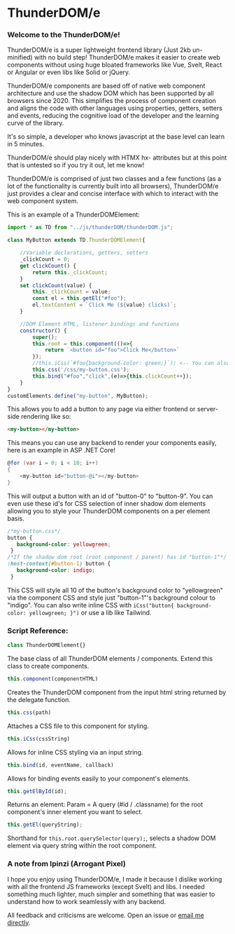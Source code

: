 # ThunderDOM/e

### Welcome to the ThunderDOM/e!

ThunderDOM/e is a super lightweight frontend library (Just 2kb un-minified) with no build step! ThunderDOM/e makes it easier to create web components without using huge bloated frameworks like Vue, Svelt, React or Angular or even libs like Solid or jQuery.

ThunderDOM/e components are based off of native web component architecture and use the shadow DOM which has been supported by all browsers since 2020.
This simplifies the process of component creation and aligns the code with other languages using properties, getters, setters and events, reducing the cognitive load of the developer and the learning curve of the library.

It's so simple, a developer who knows javascript at the base level can learn in 5 minutes.

ThunderDOM/e should play nicely with HTMX hx- attributes but at this point that is untested so if you try it out, let me know!

ThunderDOM/e is comprised of just two classes and a few functions (as a lot of the functionality is currently built into all browsers), ThunderDOM/e just provides a clear and concise interface with which to interact with the web component system.

This is an example of a ThunderDOMElement:

```js
import * as TD from "../js/thunderDOM/thunderDOM.js";

class MyButton extends TD.ThunderDOMElement{

    //Variable declarations, getters, setters
    _clickCount = 0;
    get clickCount() {
        return this._clickCount;
    }
    set clickCount(value) {
        this._clickCount = value;
        const el = this.getEl("#foo");
        el.textContent = `Click Me (${value} clicks)`;
    }

    //DOM Element HTML, listener bindings and functions
    constructor() {
        super();
        this.root = this.component(()=>{
            return `<button id="foo">Click Me</button>`
        });
        //this.iCss(`#foo{background-color: green;}`); <-- You can also write inline CSS!
        this.css('/css/my-button.css');
        this.bind("#foo","click",(e)=>{this.clickCount++});
    }
}
customElements.define("my-button", MyButton);

```
This allows you to add a button to any page via either frontend or server-side rendering like so:
```html
<my-button></my-button>
```
This means you can use any backend to render your components easily, here is an example in ASP .NET Core!
```cs
@for (var i = 0; i < 10; i++)
{
    <my-button id="button-@i"></my-button>
}
```
This will output a button with an id of "button-0" to "button-9". You can even use these id's for CSS selection of inner shadow dom elements allowing you to style your ThunderDOM components on a per element basis.
```css
/*my-button.css*/
button {
   background-color: yellowgreen;
 }
/*If the shadow dom root (root component / parent) has id "button-1"*/
:host-context(#button-1) button {
   background-color: indigo;
 }
```
This CSS will style all 10 of the button's background color to "yellowgreen" via the component CSS and style just "button-1"'s background colour to "indigo".
You can also write inline CSS with ```iCss("button{ background-color: yellowgreen; }")``` or use a lib like Tailwind.

### Script Reference:
```js
class ThunderDOMElement{}
```
The base class of all ThunderDOM elements / components. Extend this class to create components.
```js
this.component(componentHTML)
```
Creates the ThunderDOM component from the input html string returned by the delegate function.
```js
this.css(path)
```
Attaches a CSS file to this component for styling.
```js
this.iCss(cssString)
```
Allows for inline CSS styling via an input string.
```js
this.bind(id, eventName, callback)
```
Allows for binding events easily to your component's elements.
```js
this.getElById(id);
```
Returns an element:  Param = A query (#id / .classname) for the root component's inner element you want to select.
```js
this.getEl(queryString);
```
Shorthand for ```this.root.querySelector(query);```, selects a shadow DOM element via query string within the root component.

### A note from Ipinzi (Arrogant Pixel)

I hope you enjoy using ThunderDOM/e, I made it because I dislike working with all the frontend JS frameworks (except Svelt) and libs. I needed something much lighter, much simpler and something that was easier to understand how to work seamlessly with any backend.

All feedback and criticisms are welcome. Open an issue or [email me directly](mailto:ben@arrogantpixel.com?subject=ThunderDOMe).
